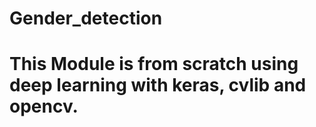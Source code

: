 # Gender_detection
# This Module is from scratch using deep learning with keras, cvlib and opencv.


